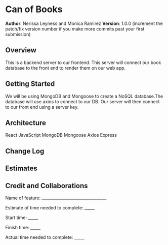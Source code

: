 # Can of Books

**Author**: Nerissa Leyness and Monica Ramirez
**Version**: 1.0.0 (increment the patch/fix version number if you make more commits past your first submission)

## Overview

This is a backend server to our frontend. This server will connect our book database to the front end to render them on our web app. 

## Getting Started
We will be using MongoDB and Mongoose to create a NoSQL database.The database will use axios to connect to our DB. Our server will then connect to our front end using a server key. 

## Architecture
React JavaScript
MongoDB
Mongoose
Axios
Express

<!-- Provide a detailed description of the application design. What technologies (languages, libraries, etc) you're using, and any other relevant design information. -->

## Change Log
<!-- Use this area to document the iterative changes made to your application as each feature is successfully implemented. Use time stamps. Here's an example:

01-01-2001 4:59pm - Application now has a fully-functional express server, with a GET route for the location resource. -->

## Estimates


## Credit and Collaborations

Name of feature: ________________________________

Estimate of time needed to complete: _____

Start time: _____

Finish time: _____

Actual time needed to complete: _____
